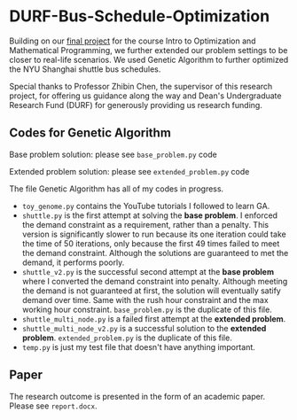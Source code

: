# DURF-Bus-Schedule-Optimization

Building on our [final project](https://github.com/AlisonYao/Optimization-Final-Project) for the course Intro to Optimization and Mathematical Programming, we further extended our problem settings to be closer to real-life scenarios. We used Genetic Algorithm to further optimized the NYU Shanghai shuttle bus schedules.

Special thanks to Professor Zhibin Chen, the supervisor of this research project, for offering us guidance along the way and Dean's Undergraduate Research Fund (DURF) for generously providing us research funding.

## Codes for Genetic Algorithm

Base problem solution: please see `base_problem.py` code

Extended problem solution: please see `extended_problem.py` code

The file Genetic Algorithm has all of my codes in progress.

- `toy_genome.py` contains the YouTube tutorials I followed to learn GA.
- `shuttle.py` is the first attempt at solving the **base problem**. I enforced the demand constraint as a requirement, rather than a penalty. This version is significantly slower to run because its one iteration could take the time of 50 iterations, only because the first 49 times failed to meet the demand constraint. Although the solutions are guaranteed to met the demand, it performs poorly.
- `shuttle_v2.py` is the successful second attempt at the **base problem** where I converted the demand constraint into penalty. Although meeting the demand is not guaranteed at first, the solution will eventually satify demand over time. Same with the rush hour constraint and the max working hour constraint. `base_problem.py` is the duplicate of this file.
- `shuttle_multi_node.py` is a failed first attempt at the **extended problem**.
- `shuttle_multi_node_v2.py` is a successful solution to the **extended problem**. `extended_problem.py` is the duplicate of this file.
- `temp.py` is just my test file that doesn't have anything important.

## Paper

The research outcome is presented in the form of an academic paper. Please see `report.docx`.

<!-- ## Blogs -->

